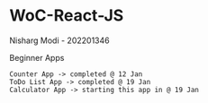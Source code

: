 # WoC-React-JS

Nisharg Modi - 202201346

Beginner Apps

    Counter App -> completed @ 12 Jan
    ToDo List App -> completed @ 19 Jan
    Calculator App -> starting this app in @ 19 Jan
